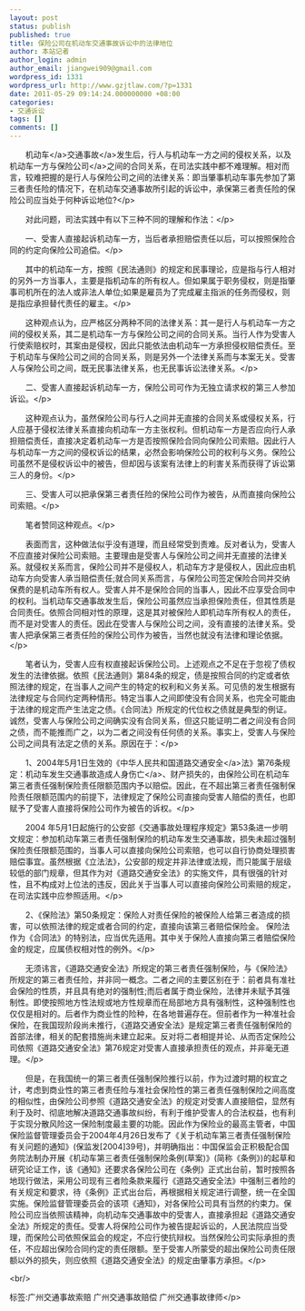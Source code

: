 ```yaml
---
layout: post
status: publish
published: true
title: 保险公司在机动车交通事故诉讼中的法律地位
author: 本站记者
author_login: admin
author_email: jiangwei909@gmail.com
wordpress_id: 1331
wordpress_url: http://www.gzjtlaw.com/?p=1331
date: 2011-05-29 09:14:24.000000000 +08:00
categories:
- 交通诉讼
tags: []
comments: []
---
```

<p><p>　　<a>机动车<&#47;a><a>交通事故<&#47;a>发生后，行人与机动车一方之间的侵权关系，以及机动车一方与<a>保险公司<&#47;a>之间的合同关系，在司法实践中都不难理解。相对而言，较难把握的是行人与保险公司之间的法律关系：即当肇事机动车事先参加了第三者责任险的情况下，在机动车交通事故所引起的诉讼中，承保第三者责任险的保险公司应当处于何种诉讼地位?<&#47;p><p>　　对此问题，司法实践中有以下三种不同的理解和作法：<&#47;p><p>　　一、受害人直接起诉机动车一方，当后者承担赔偿责任以后，可以按照保险合同的约定向保险公司追偿。<&#47;p><p>　　其中的机动车一方，按照《民法通则》的规定和民事理论，应是指与行人相对的另外一方当事人，主要是指机动车的所有权人。但如果属于职务侵权，则是指肇事司机所在的法人或非法人单位;如果是雇员为了完成雇主指派的任务而侵权，则是指应承担替代责任的雇主。<&#47;p><p>　　这种观点认为，应严格区分两种不同的法律关系：其一是行人与机动车一方之间的侵权关系，其二是机动车一方与保险公司之间的合同关系。当行人作为受害人行使索赔权时，其案由是侵权，因此只能依法由机动车一方承担侵权赔偿责任。至于机动车与保险公司之间的合同关系，则是另外一个法律关系而与本案无关。受害人与保险公司之间，既无民事法律关系，也无民事诉讼法律关系。<&#47;p><p>　　二、受害人直接起诉机动车一方，保险公司可作为无独立请求权的第三人参加诉讼。<&#47;p><p>　　这种观点认为，虽然保险公司与行人之间并无直接的合同关系或侵权关系，行人应基于侵权法律关系直接向机动车一方主张权利。但机动车一方是否应向行人承担赔偿责任，直接决定着机动车一方是否按照保险合同向保险公司索赔。因此行人与机动车一方之间的侵权诉讼的结果，必然会影响保险公司的权利与义务。保险公司虽然不是侵权诉讼中的被告，但却因与该案有法律上的利害关系而获得了诉讼第三人的身份。<&#47;p><p>　　三、受害人可以把承保第三者责任险的保险公司作为被告，从而直接向保险公司索赔。<&#47;p><p>　　笔者赞同这种观点。<&#47;p><p>　　表面而言，这种做法似乎没有道理，而且经常受到责难。反对者认为，受害人不应直接对保险公司索赔。主要理由是受害人与保险公司之间并无直接的法律关系。就侵权关系而言，保险公司并不是侵权人，机动车方才是侵权人，因此应由机动车方向受害人承当赔偿责任;就合同关系而言，与保险公司签定保险合同并交纳保费的是机动车所有权人。受害人并不是保险合同的当事人，因此不应享受合同中的权利。当机动车交通事故发生后，保险公司虽然应当承担保险责任，但其性质是合同责任。依照合同相对性的原理，这是其对被保险人即机动车所有权人的责任，而不是对受害人的责任。因此在受害人与保险公司之间，没有直接的法律关系。受害人把承保第三者责任险的保险公司作为被告，当然也就没有法律和理论依据。<&#47;p><p>　　笔者认为，受害人应有权直接起诉保险公司。上述观点之不足在于忽视了债权发生的法律依据。依照《民法通则》第84条的规定，债是按照合同的约定或者依照法律的规定，在当事人之间产生的特定的权利和义务关系。可见债的发生根据有法律规定与合同约定两种情形。特定当事人之间即使没有合同关系，也完全可能由于法律的规定而产生法定之债。《合同法》所规定的代位权之债就是典型的例证。诚然，受害人与保险公司之间确实没有合同关系，但这只能证明二者之间没有合同之债，而不能推而广之，以为二者之间没有任何债的关系。事实上，受害人与保险公司之间具有法定之债的关系。原因在于：<&#47;p><p>　　1、2004年5月1日生效的《中华人民共和国<a>道路交通安全<&#47;a>法》第76条规定：机动车发生交通事故造成<a>人身伤亡<&#47;a>、财产损失的，由保险公司在机动车第三者责任强制保险责任限额范围内予以赔偿。因此，在不超出第三者责任强制保险责任限额范围内的前提下，法律规定了保险公司直接向受害人赔偿的责任，也即赋予了受害人直接将保险公司作为被告的诉权。<&#47;p><p>　　2004 年5月1日起施行的公安部《交通事故处理程序规定》第53条进一步明文规定：参加机动车第三者责任强制保险的机动车发生交通事故，损失未超过强制保险责任限额范围的，当事人可以直接向保险公司索赔，也可以自行协商处理损害赔偿事宜。虽然根据《立法法》，公安部的规定并非法律或法规，而只能属于层级较低的部门规章，但其作为对《道路交通安全法》的实施文件，具有很强的针对性，且不构成对上位法的违反，因此关于当事人可以直接向保险公司索赔的规定，在司法实践中应参照适用。<&#47;p><p>　　2、《保险法》第50条规定：保险人对责任保险的被保险人给第三者造成的损害，可以依照法律的规定或者合同的约定，直接向该第三者赔偿保险金。 保险法作为《合同法》的特别法，应当优先适用。其中关于保险人直接向第三者赔偿保险金的规定，应属债权相对性的例外。<&#47;p><p>　　无须讳言，《道路交通安全法》所规定的第三者责任强制保险，与《保险法》所规定的第三者责任险，并非同一概念。二者之间的主要区别在于：前者具有准社会保险的性质，并且具有绝对的强制性;而后者属于商业保险，法律并未赋予其强制性。即使按照地方性法规或地方性规章而在局部地方具有强制性，这种强制性也仅仅是相对的。后者作为商业性的险种，在各地普遍存在。但前者作为一种准社会保险，在我国现阶段尚未推行，《道路交通安全法》是规定第三者责任强制保险的首部法律，相关的配套措施尚未建立起来。反对将二者相提并论、从而否定保险公司依照《道路交通安全法》第76规定对受害人直接承担责任的观点，并非毫无道理。<&#47;p><p>　　但是，在我国统一的第三者责任强制保险推行以前，作为过渡时期的权宜之计，考虑到商业性的第三者责任险与准社会保险性的第三者责任强制保险之间高度的相似性，由保险公司参照《道路交通安全法》的规定对受害人直接赔偿，显然有利于及时、彻底地解决道路交通事故纠纷，有利于维护受害人的合法权益，也有利于实现分散风险这一保险制度最主要的功能。因此作为保险业的最高主管者，中国保险监督管理委员会于2004年4月26日发布了《关于机动车第三者责任强制保险有关问题的通知》(保监发[2004]39号)，并明确指出：中国保监会正积极配合国务院法制办开展《机动车第三者责任强制保险条例(草案)》(简称《条例》)的起草和研究论证工作，该《通知》还要求各保险公司在《条例》正式出台前，暂时按照各地现行做法，采用公司现有三者险条款来履行《道路交通安全法》中强制三者险的有关规定和要求，待《条例》正式出台后，再根据相关规定进行调整，统一在全国实施。保险监督管理委员会的该项《通知》，对各保险公司具有当然的约束力。保险公司应当依照该精神，向机动车交通事故中的受害人，直接承担起《道路交通安全法》所规定的责任。受害人将保险公司作为被告提起诉讼的，人民法院应当受理，而保险公司依照保监会的规定，不应行使抗辩权。当然保险公司实际承担的责任，不应超出保险合同约定的责任限额。至于受害人所蒙受的超出保险公司责任限额以外的损失，则应依照《道路交通安全法》的规定由肇事方承担。<&#47;p><br&#47;><p>标签:广州交通事故索赔 广州交通事故赔偿 广州交通事故律师<&#47;p>

